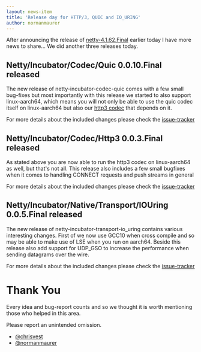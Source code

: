 ```yaml
---
layout: news-item
title: 'Release day for HTTP/3, QUIC and IO_URING'
author: normanmaurer
---
```


After announcing the release of [netty-4.1.62.Final](https://netty.io/news/2021/03/31/4-1-62-Final.html) earlier today I have more news to share... We did another three releases today.


## Netty/Incubator/Codec/Quic 0.0.10.Final released

The new release of netty-incubator-codec-quic comes with a few small bug-fixes but most importantly with this release we started to also support linux-aarch64, which means you will not only be able to use the quic codec itself on linux-aarch64 but also our [http3 codec](https://github.com/netty/netty-incubator-codec-http3) that depends on it.

For more details about the included changes please check the [issue-tracker](https://github.com/netty/netty-incubator-codec-quic/milestone/9?closed=1)


## Netty/Incubator/Codec/Http3 0.0.3.Final released

As stated above you are now able to run the http3 codec on linux-aarch64 as well, but that's not all. This release also includes a few small bugfixes when it comes to handling CONNECT requests and push streams in general

For more details about the included changes please check the [issue-tracker](https://github.com/netty/netty-incubator-codec-http3/milestone/3?closed=1)

## Netty/Incubator/Native/Transport/IOUring 0.0.5.Final released

The new release of netty-incubator-transport-io_uring contains various interesting changes. First of we now use GCC10 when cross compile and so may be able to make use of LSE when you run on aarch64. Beside this release also add support for UDP_GSO to increase the performance when sending datagrams over the wire. 

For more details about the included changes please check the [issue-tracker](https://github.com/netty/netty-incubator-transport-io_uring/milestone/5?closed=1)


# Thank You

Every idea and bug-report counts and so we thought it is worth mentioning those who helped in this area.

Please report an unintended omission.
     
* [@chrisvest](https://github.com/chrisvest) 
* [@normanmaurer](https://github.com/normanmaurer)
